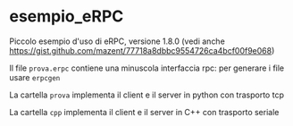 # esempio_eRPC

Piccolo esempio d'uso di eRPC, versione 1.8.0 (vedi anche https://gist.github.com/mazent/77718a8dbbc9554726ca4bcf00f9e068)

Il file `prova.erpc` contiene una minuscola interfaccia rpc: per generare i file usare `erpcgen`

La cartella `prova` implementa il client e il server in python con trasporto tcp

La cartella `cpp` implementa il client e il server in C++ con trasporto seriale

